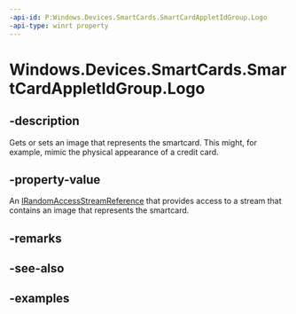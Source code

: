 ```yaml
---
-api-id: P:Windows.Devices.SmartCards.SmartCardAppletIdGroup.Logo
-api-type: winrt property
---
```


<!-- Property syntax.
public IRandomAccessStreamReference Logo { get;  set; }
-->

# Windows.Devices.SmartCards.SmartCardAppletIdGroup.Logo

## -description
Gets or sets an image that represents the smartcard. This might, for example, mimic the physical appearance of a credit card.

## -property-value
An [IRandomAccessStreamReference](/uwp/api/windows.storage.streams.irandomaccessstreamreference) that provides access to a stream that contains an image that represents the smartcard.

## -remarks

## -see-also

## -examples

